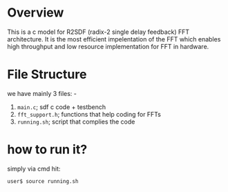 # Overview
This is a c model for R2SDF (radix-2 single delay feedback) FFT architecture. It is the most efficient impelentation of the FFT which enables high throughput and low resource implementation for FFT in hardware. 


# File Structure
we have mainly 3 files: -
1. `main.c`; sdf c code + testbench
2. `fft_support.h`; functions that help coding for FFTs
3. `running.sh`; script that complies the code

# how to run it?

simply via cmd hit:

```shell
user$ source running.sh

```